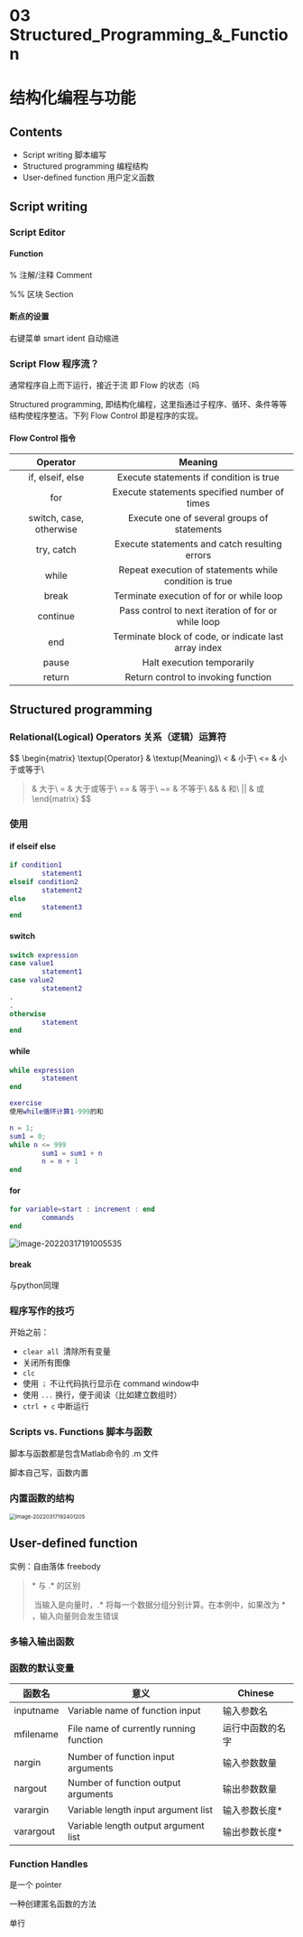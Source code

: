 # 03 Structured_Programming_&_Function 

# 结构化编程与功能

## Contents

- Script writing  脚本编写
- Structured programming  编程结构 
- User-defined function  用户定义函数

## Script writing 

### Script Editor

#### Function

% 注解/注释 Comment

%% 区块 Section

#### 断点的设置

右键菜单 smart ident 自动缩进

### Script Flow 程序流？

通常程序自上而下运行，接近于流 即 Flow 的状态（吗

Structured programming, 即结构化编程，这里指通过子程序、循环、条件等等结构使程序整洁。下列 Flow Control 即是程序的实现。

#### Flow Control 指令

|         Operator         |                        Meaning                         |
| :----------------------: | :----------------------------------------------------: |
|     if, elseif, else     |        Execute statements if condition is true         |
|           for            |      Execute statements specified number of times      |
| switch, case,  otherwise |      Execute one of several groups of statements       |
|        try, catch        |     Execute statements and catch resulting errors      |
|          while           | Repeat execution of statements while condition is true |
|          break           |        Terminate execution of for or while loop        |
|         continue         |  Pass control to next iteration of for or while loop   |
|           end            | Terminate block of code, or indicate last array index  |
|          pause           |               Halt execution temporarily               |
|          return          |          Return control to invoking function           |



## Structured programming 

### Relational(Logical) Operators 关系（逻辑）运算符

$$
\begin{matrix}
\textup{Operator}  &  \textup{Meaning}\\
<  &  小于\\
<=  &  小于或等于\\
>  &  大于\\
>=  &  大于或等于\\
==  &  等于\\
~=  &  不等于\\
\&\& & 和\\
||  &  或
\end{matrix}
$$



### 使用

#### if elseif else

```matlab
if condition1
		statement1
elseif condition2
		statement2
else
		statement3
end
```

#### switch

```matlab
switch expression
case value1
		statement1
case value2
		statement2
.
.
otherwise
		statement
end
```

#### while

```matlab
while expression
		statement
end
```



```matlab
exercise
使用while循环计算1-999的和

n = 1;
sum1 = 0;
while n <= 999
		sum1 = sum1 + n
		n = n + 1
end
```



#### for
```matlab
for variable=start : increment : end
		commands
end
```


![image-20220317191005535](C:\Users\25408\AppData\Roaming\Typora\typora-user-images\image-20220317191005535.png)



#### break

与python同理



### 程序写作的技巧

开始之前：

- `clear all `清除所有变量
- 关闭所有图像
- `clc` 
- 使用 `；` 不让代码执行显示在 command window中
- 使用 `...` 换行，便于阅读（比如建立数组时）
- `ctrl + c` 中断运行



### Scripts vs. Functions 脚本与函数

脚本与函数都是包含Matlab命令的 .m 文件

脚本自己写，函数内置

### 内置函数的结构

<img src="C:\Users\25408\AppData\Roaming\Typora\typora-user-images\image-20220317192401205.png" alt="image-20220317192401205" style="zoom: 67%;" />

## User-defined function

实例：自由落体 freebody

> \* 与 \.\* 的区别
>
> ​		当输入是向量时，\.\* 将每一个数据分组分别计算。在本例中，如果改为 \* ，输入向量则会发生错误



### 多输入输出函数

### 函数的默认变量
| 函数名    | 意义                                    | Chinese          |
| --------- | --------------------------------------- | ---------------- |
| inputname | Variable name of function input         | 输入参数名       |
| mfilename | File name of currently running function | 运行中函数的名字 |
| nargin    | Number of function input arguments      | 输入参数数量     |
| nargout   | Number of function output arguments     | 输出参数数量     |
| varargin  | Variable length input argument list     | 输入参数长度*    |
| varargout | Variable length output argument list    | 输出参数长度*    |

### Function Handles

是一个 pointer

一种创建匿名函数的方法

单行
